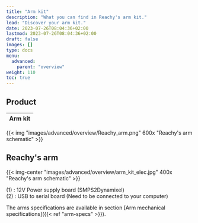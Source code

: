 ```yaml
---
title: "Arm kit"
description: "What you can find in Reachy's arm kit."
lead: "Discover your arm kit."
date: 2023-07-26T08:04:36+02:00
lastmod: 2023-07-26T08:04:36+02:00
draft: false
images: []
type: docs
menu: 
  advanced:
    parent: "overview"
weight: 110
toc: true
---
```

## Product

| Arm kit |
|---------|
{{< img "images/advanced/overview/Reachy_arm.png" 600x "Reachy's arm schematic" >}}

## Reachy's arm

{{< img-center "images/advanced/overview/arm_kit_elec.jpg" 400x "Reachy's arm schematic" >}}

(1) : 12V Power supply board (SMPS2Dynamixel)  
(2) : USB to serial board (Need to be connected to your computer)  


The arms specifications are available in section [Arm mechanical specifications]({{< ref "arm-specs" >}}).